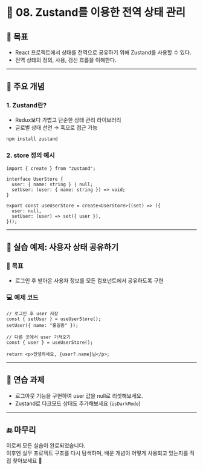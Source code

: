 # 📘 08. Zustand를 이용한 전역 상태 관리

## 🧠 목표

- React 프로젝트에서 상태를 전역으로 공유하기 위해 Zustand를 사용할 수 있다.
- 전역 상태의 정의, 사용, 갱신 흐름을 이해한다.

---

## 📌 주요 개념

### 1. Zustand란?

- Redux보다 가볍고 단순한 상태 관리 라이브러리
- 글로벌 상태 선언 → 훅으로 접근 가능

```bash
npm install zustand
```

### 2. store 정의 예시

```tsx
import { create } from "zustand";

interface UserStore {
  user: { name: string } | null;
  setUser: (user: { name: string }) => void;
}

export const useUserStore = create<UserStore>((set) => ({
  user: null,
  setUser: (user) => set({ user }),
}));
```

---

## 🧪 실습 예제: 사용자 상태 공유하기

### 🎯 목표

- 로그인 후 받아온 사용자 정보를 모든 컴포넌트에서 공유하도록 구현

### 💻 예제 코드

```tsx
// 로그인 후 user 저장
const { setUser } = useUserStore();
setUser({ name: "홍길동" });

// 다른 곳에서 user 가져오기
const { user } = useUserStore();

return <p>안녕하세요, {user?.name}님</p>;
```

---

## 📝 연습 과제

- 로그아웃 기능을 구현하여 user 값을 null로 리셋해보세요.
- Zustand로 다크모드 상태도 추가해보세요 (`isDarkMode`)

---

## 🔚 마무리

이로써 모든 실습이 완료되었습니다.  
이후엔 실무 프로젝트 구조를 다시 탐색하며, 배운 개념이 어떻게 사용되고 있는지를 직접 찾아보세요 👀
